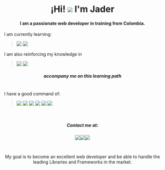 <center><h1>¡Hi! <img src="https://img.icons8.com/emoji/48/000000/smiling-face-with-smiling-eyes.png"/> I'm Jader</h1></center>

<h4><center>
I am a passionate web developer in training from Colombia.
</center>
</h4>

I am currently learning:
><img src="https://img.icons8.com/color/48/000000/javascript--v1.png"/> <img src="https://img.icons8.com/color/48/000000/nodejs.png"/>

I am also reinforcing my knowledge in
><img src="https://img.icons8.com/color/48/000000/html-5--v1.png"/> <img src="https://img.icons8.com/color/48/000000/css3.png"/>

<h5>
<center>accompany me on this learning path</center></h5>

<br>I have a good command of:
><img src="https://img.icons8.com/color/48/000000/html-5--v1.png"/> <img src="https://img.icons8.com/color/48/000000/css3.png"/> <img src="https://img.icons8.com/color/48/000000/visual-studio-code-2019.png"/> <img src="https://img.icons8.com/color/48/000000/linux--v1.png"/> <img src="https://img.icons8.com/color/48/000000/github--v1.png"/> <img src="https://img.icons8.com/color/48/000000/git.png"/>

<br><center><h5> Contact me at:</h5></center>
<center><a href="https://twitter.com/Jader9420"><img src="https://img.icons8.com/color/48/000000/twitter--v1.png"/></a><a href="https://www.linkedin.com/in/jader-castro-72261ab6/"><img src="https://img.icons8.com/color/48/000000/linkedin.png"/></a><a href="https://jadercastro.com/"><img src="https://img.icons8.com/color/48/000000/domain--v1.png"/></a></center>

<br><center>My goal is to become an excellent web developer and be able to handle the leading Libraries and Frameworks in the market.</center>